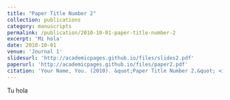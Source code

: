```yaml
---
title: "Paper Title Number 2"
collection: publications
category: manuscripts
permalink: /publication/2010-10-01-paper-title-number-2
excerpt: 'Mi hola'
date: 2010-10-01
venue: 'Journal 1'
slidesurl: 'http://academicpages.github.io/files/slides2.pdf'
paperurl: 'http://academicpages.github.io/files/paper2.pdf'
citation: 'Your Name, You. (2010). &quot;Paper Title Number 2.&quot; <i>Journal 1</i>. 1(2).'
---
```

Tu hola